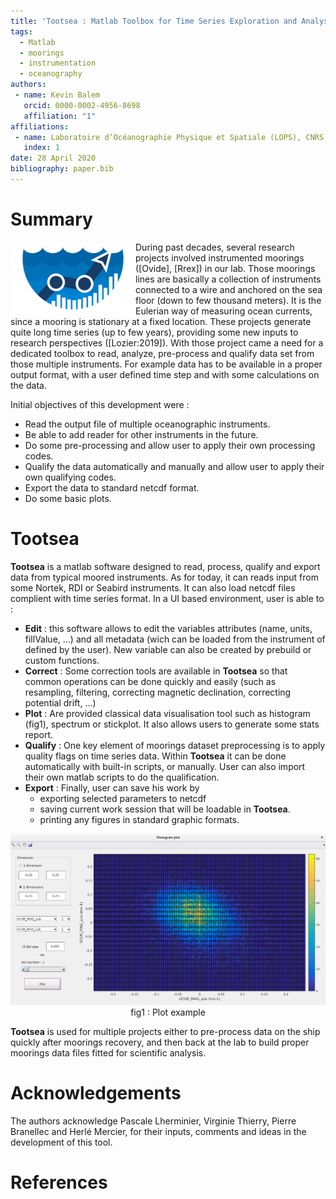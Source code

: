 ```yaml
---
title: 'Tootsea : Matlab Toolbox for Time Series Exploration and Analysis'
tags:
  - Matlab
  - moorings
  - instrumentation
  - oceanography
authors:
 - name: Kevin Balem
   orcid: 0000-0002-4956-8698
   affiliation: "1"
affiliations:
 - name: Laboratoire d’Océanographie Physique et Spatiale (LOPS), CNRS, IRD, Ifremer, IUEM, Univ. Brest, 29280 Plouzané, France
   index: 1
date: 28 April 2020
bibliography: paper.bib
---
```


# Summary

<img align="left" src="media/logo_v2.png" alt="tootsea logo" width=200>

During past decades, several research projects involved instrumented moorings ([Ovide], [Rrex]) in our lab. Those moorings lines are basically a collection of instruments connected to a wire and anchored on the sea floor (down to few thousand meters). It is the Eulerian way of measuring ocean currents, since a mooring is stationary at a fixed location. These projects generate quite long time series (up to few years), providing some new inputs to research perspectives ([Lozier:2019]).
With those project came a need for a dedicated toolbox to read, analyze, pre-process and qualify data set from those multiple instruments. For example data has to be available in a proper output format, with a user defined time step and with some calculations on the data.

Initial objectives of this development were :
  * Read the output file of multiple oceanographic instruments.
  * Be able to add reader for other instruments in the future.
  * Do some pre-processing and allow user to apply their own processing codes.
  * Qualify the data automatically and manually and allow user to apply their own qualifying codes.
  * Export the data to standard netcdf format.
  * Do some basic plots.

# Tootsea

**Tootsea** is a matlab software designed to read, process, qualify and export data from typical moored instruments. As for today, it can reads input from some Nortek, RDI or Seabird instruments. It can also load netcdf files complient with time series format. In a UI based environment, user is able to :
  * **Edit** : this software allows to edit the variables attributes (name, units, fillValue, ...) and all metadata (wich can be loaded from the instrument of defined by the user). New variable can also be created by prebuild or custom functions.
  * **Correct** : Some correction tools are available in **Tootsea** so that common operations can be done quickly and easily (such as resampling, filtering, correcting magnetic declination, correcting potential drift, ...)
  * **Plot** : Are provided classical data visualisation tool such as histogram (fig1), spectrum or stickplot. It also allows users to generate some stats report.
  * **Qualify** : One key element of moorings dataset preprocessing is to apply quality flags on time series data. Within **Tootsea** it can be done automatically with built-in scripts, or manually. User can also import their own matlab scripts to do the qualification.
  * **Export** : Finally, user can save his work by 
      * exporting selected parameters to netcdf
      * saving current work session that will be loadable in **Tootsea**.
      * printing any figures in standard graphic formats.

<center><img src="media/histo2d.png" alt="tootsea logo" width=700>
<figcaption>fig1 : Plot example</figcaption></center>

**Tootsea** is used for multiple projects either to pre-process data on the ship quickly after moorings recovery, and then back at the lab to build proper moorings data files fitted for scientific analysis.

# Acknowledgements

The authors acknowledge Pascale Lherminier, Virginie Thierry, Pierre Branellec and Herlé Mercier, for their inputs, comments and ideas in the development of this tool.  

# References
